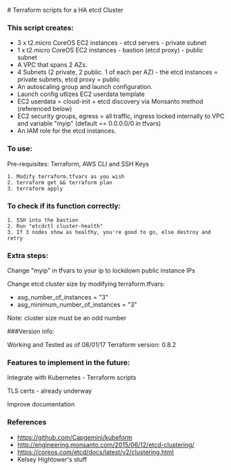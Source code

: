 # Terraform scripts for a HA etcd Cluster

### This script creates:

- 3 x t2.micro CoreOS EC2 instances - etcd servers - private subnet
- 1 x t2.micro CoreOS EC2 instances - bastion (etcd proxy) - public subnet
- A VPC that spans 2 AZs.
- 4 Subnets (2 private, 2 public. 1 of each per AZ) - the etcd instances = private subnets, etcd proxy = public
- An autoscaling group and launch configuration.
- Launch config utlizes EC2 userdata template
- EC2 userdata = cloud-init + etcd discovery via Monsanto method (referenced below)
- EC2 security groups, egress = all traffic, ingress locked internally to VPC and variable "myip" (default == 0.0.0.0/0 in tfvars)
- An IAM role for the etcd instances.

### To use:

Pre-requisites: Terraform, AWS CLI and SSH Keys

```
1. Modify terraform.tfvars as you wish
2. terraform get && terraform plan
3. terraform apply
```

### To check if its function correctly:

```
1. SSH into the bastion
2. Run "etcdctl cluster-health"
3. If 3 nodes show as healthy, you're good to go, else destroy and retry
```


### Extra steps:

Change "myip" in tfvars to your ip to lockdown public instance IPs

Change etcd cluster size by modifying terraform.tfvars: 
- asg_number_of_instances = "3"
- asg_minimum_number_of_instances = "3"

Note: cluster size must be an odd number

###Version info:

 Working and Tested as of 08/01/17
 Terraform version: 0.8.2

### Features to implement in the future:

Integrate with Kubernetes - Terraform scripts

TLS certs - already underway

Improve documentation

### References

- https://github.com/Capgemini/kubeform
- http://engineering.monsanto.com/2015/06/12/etcd-clustering/
- https://coreos.com/etcd/docs/latest/v2/clustering.html
- Kelsey Hightower's stuff
